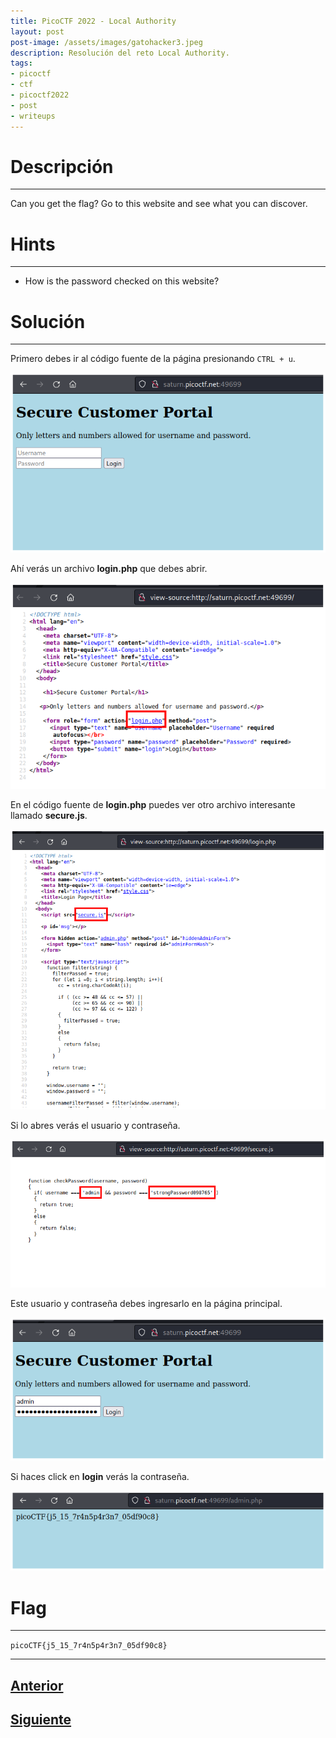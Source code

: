 ```yaml
---
title: PicoCTF 2022 - Local Authority
layout: post
post-image: /assets/images/gatohacker3.jpeg 
description: Resolución del reto Local Authority. 
tags:
- picoctf
- ctf
- picoctf2022
- post
- writeups
---
```

# Descripción
---

Can you get the flag? Go to this website and see what you can discover.


# Hints
---

- How is the password checked on this website?


# Solución
---

Primero debes ir al código fuente de la página presionando `CTRL + u`.

![](/images/images-picoctf-2022/local-auth-1.png)

Ahí verás un archivo **login.php** que debes abrir.

![](/images/images-picoctf-2022/local-auth-2.png)

En el código fuente de **login.php** puedes ver otro archivo interesante llamado **secure.js**.

![](/images/images-picoctf-2022/local-auth-3.png)

Si lo abres verás el usuario y contraseña.

![](/images/images-picoctf-2022/local-auth-4.png)

Este usuario y contraseña debes ingresarlo en la página principal.

![](/images/images-picoctf-2022/local-auth-5.png)

Si haces click en **login** verás la contraseña.

![](/images/images-picoctf-2022/local-auth-6.png)


# Flag
---

`picoCTF{j5_15_7r4n5p4r3n7_05df90c8}`

---

## [Anterior](/inspect-html)
## [Siguiente](/search-source)